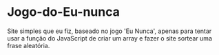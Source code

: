 # Jogo-do-Eu-nunca
Site simples que eu fiz, baseado no jogo 'Eu Nunca', apenas para tentar usar a função do JavaScript de criar um array e fazer o site sortear uma frase aleatória.
